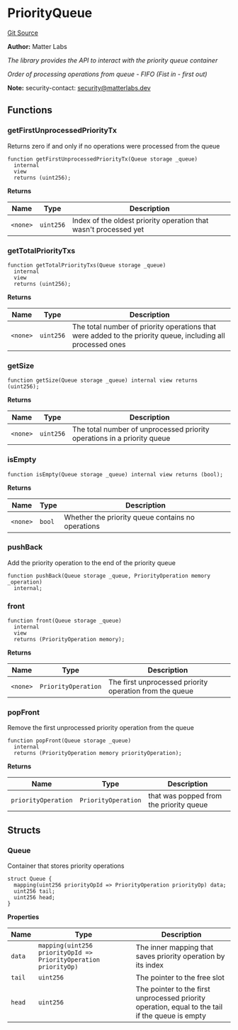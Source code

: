 # PriorityQueue
[Git Source](https://github.com/matter-labs/zksync-contracts/blob/c6e73735b89a4b474234f6471e326125c9069f15/contracts/l1-contracts/state-transition/libraries/PriorityQueue.sol)

**Author:**
Matter Labs

*The library provides the API to interact with the priority queue container*

*Order of processing operations from queue - FIFO (Fist in - first out)*

**Note:**
security-contact: security@matterlabs.dev


## Functions
### getFirstUnprocessedPriorityTx

Returns zero if and only if no operations were processed from the queue


```solidity
function getFirstUnprocessedPriorityTx(Queue storage _queue)
  internal
  view
  returns (uint256);
```
**Returns**

|Name|Type|Description|
|----|----|-----------|
|`<none>`|`uint256`|Index of the oldest priority operation that wasn't processed yet|


### getTotalPriorityTxs


```solidity
function getTotalPriorityTxs(Queue storage _queue)
  internal
  view
  returns (uint256);
```
**Returns**

|Name|Type|Description|
|----|----|-----------|
|`<none>`|`uint256`|The total number of priority operations that were added to the priority queue, including all processed ones|


### getSize


```solidity
function getSize(Queue storage _queue) internal view returns (uint256);
```
**Returns**

|Name|Type|Description|
|----|----|-----------|
|`<none>`|`uint256`|The total number of unprocessed priority operations in a priority queue|


### isEmpty


```solidity
function isEmpty(Queue storage _queue) internal view returns (bool);
```
**Returns**

|Name|Type|Description|
|----|----|-----------|
|`<none>`|`bool`|Whether the priority queue contains no operations|


### pushBack

Add the priority operation to the end of the priority queue


```solidity
function pushBack(Queue storage _queue, PriorityOperation memory _operation)
  internal;
```

### front


```solidity
function front(Queue storage _queue)
  internal
  view
  returns (PriorityOperation memory);
```
**Returns**

|Name|Type|Description|
|----|----|-----------|
|`<none>`|`PriorityOperation`|The first unprocessed priority operation from the queue|


### popFront

Remove the first unprocessed priority operation from the queue


```solidity
function popFront(Queue storage _queue)
  internal
  returns (PriorityOperation memory priorityOperation);
```
**Returns**

|Name|Type|Description|
|----|----|-----------|
|`priorityOperation`|`PriorityOperation`|that was popped from the priority queue|


## Structs
### Queue
Container that stores priority operations


```solidity
struct Queue {
  mapping(uint256 priorityOpId => PriorityOperation priorityOp) data;
  uint256 tail;
  uint256 head;
}
```

**Properties**

|Name|Type|Description|
|----|----|-----------|
|`data`|`mapping(uint256 priorityOpId => PriorityOperation priorityOp)`|The inner mapping that saves priority operation by its index|
|`tail`|`uint256`|The pointer to the free slot|
|`head`|`uint256`|The pointer to the first unprocessed priority operation, equal to the tail if the queue is empty|


